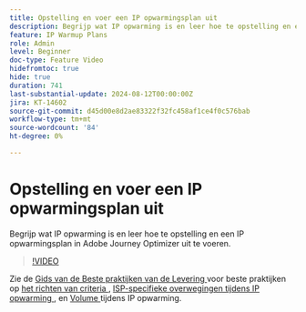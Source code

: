 ```yaml
---
title: Opstelling en voer een IP opwarmingsplan uit
description: Begrijp wat IP opwarming is en leer hoe te opstelling en een IP opwarmingsplan in Adobe Journey Optimizer uit te voeren.
feature: IP Warmup Plans
role: Admin
level: Beginner
doc-type: Feature Video
hidefromtoc: true
hide: true
duration: 741
last-substantial-update: 2024-08-12T00:00:00Z
jira: KT-14602
source-git-commit: d45d00e8d2ae83322f32fc458af1ce4f0c576bab
workflow-type: tm+mt
source-wordcount: '84'
ht-degree: 0%

---
```



# Opstelling en voer een IP opwarmingsplan uit

Begrijp wat IP opwarming is en leer hoe te opstelling en een IP opwarmingsplan in Adobe Journey Optimizer uit te voeren.

>[!VIDEO](https://video.tv.adobe.com/v/3432637/?learn=on)

Zie de [ Gids van de Beste praktijken van de Levering ](https://experienceleague.adobe.com/en/docs/deliverability-learn/deliverability-best-practice-guide/introduction) voor beste praktijken op [ het richten van criteria ](https://experienceleague.adobe.com/en/docs/deliverability-learn/deliverability-best-practice-guide/transition-process/targeting-criteria), [ ISP-specifieke overwegingen tijdens IP opwarming ](https://experienceleague.adobe.com/en/docs/deliverability-learn/deliverability-best-practice-guide/transition-process/isp-specific-considerations-during-ip-warming), en [ Volume ](https://experienceleague.adobe.com/en/docs/deliverability-learn/deliverability-best-practice-guide/transition-process/volume) tijdens IP opwarming.
